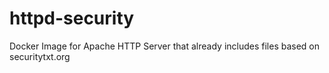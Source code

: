 # httpd-security
Docker Image for Apache HTTP Server that already includes files based on securitytxt.org
